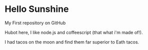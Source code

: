 # Hello Sunshine
My First repository on GitHub

Hubot here, I like node.js and coffeescript (that what i'm made of!).



I had tacos on the moon and find them far superior to Eath tacos.
